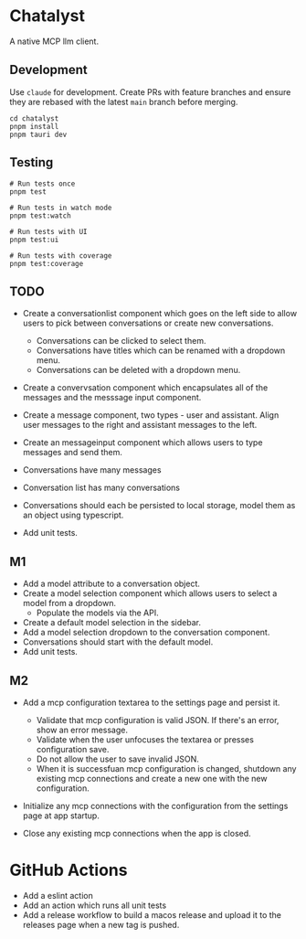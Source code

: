 # Chatalyst

A native MCP llm client.

## Development

Use `claude` for development. Create PRs with feature branches and ensure they are rebased with the latest `main` branch before merging.

```
cd chatalyst
pnpm install
pnpm tauri dev
```

## Testing

```
# Run tests once
pnpm test

# Run tests in watch mode
pnpm test:watch

# Run tests with UI
pnpm test:ui

# Run tests with coverage
pnpm test:coverage
```

## TODO
- Create a conversationlist component which goes on the left side to allow users to pick between conversations or create new conversations.
  - Conversations can be clicked to select them.
  - Conversations have titles which can be renamed with a dropdown menu.
  - Conversations can be deleted with a dropdown menu.
- Create a convervsation component which encapsulates all of the messages and the messsage input component.
- Create a message component, two types - user and assistant. Align user messages to the right and assistant messages to the left.
- Create an messageinput component which allows users to type messages and send them.
- Conversations have many messages
- Conversation list has many conversations
- Conversations should each be persisted to local storage, model them as an object using typescript.

- Add unit tests.

## M1
- Add a model attribute to a conversation object.
- Create a model selection component which allows users to select a model from a dropdown.
    - Populate the models via the API.
- Create a default model selection in the sidebar.
- Add a model selection dropdown to the conversation component.
- Conversations should start with the default model.
- Add unit tests.

## M2
- Add a mcp configuration textarea to the settings page and persist it.
    - Validate that mcp configuration is valid JSON. If there's an error, show an error message.
    - Validate when the user unfocuses the textarea or presses configuration save.
    - Do not allow the user to save invalid JSON.
    - When it is successfuan mcp configuration is changed, shutdown any existing mcp connections and create a new one with the new configuration.

- Initialize any mcp connections with the configuration from the settings page at app startup.
- Close any existing mcp connections when the app is closed.

# GitHub Actions
- Add a eslint action
- Add an action which runs all unit tests
- Add a release workflow to build a macos release and upload it to the releases page when a new tag is pushed.
